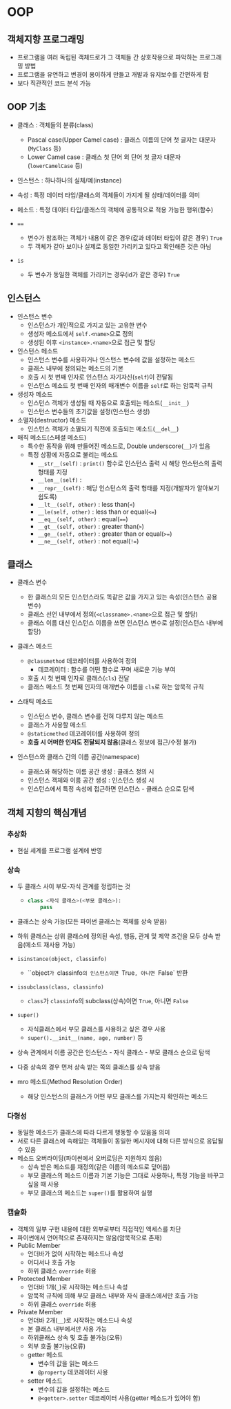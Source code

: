 # OOP

## 객체지향 프로그래밍

- 프로그램을 여러 독립된 객체드로가 그 객체들 간 상호작용으로 파악하는 프로그래밍 방법
- 프로그램을 유연하고 변경이 용이하게 만들고 개발과 유지보수를 간편하게 함
- 보다 직관적인 코드 분석 가능



## OOP 기초

- 클래스 : 객체들의 분류(class)
  - Pascal case(Upper Camel case) : 클래스 이름의 단어 첫 글자는 대문자(`MyClass` 등)
  - Lower Camel case : 클래스 첫 단어 외 단어 첫 글자 대문자(`lowerCamelCase` 등)

- 인스턴스 : 하나하나의 실체/예(instance)
- 속성 : 특정 데이터 타입/클래스의 객체들이 가지게 될 상태/데이터를 의미
- 메소드 : 특정 데이터 타입/클래스의 객체에 공통적으로 적용 가능한 행위(함수)
- `==`
  - 변수가 참조하는 객체가 내용이 같은 경우(값과 데이터 타입이 같은 경우) `True`
  - 두 객체가 같아 보이나 실제로 동일한 가리키고 있다고 확인해준 것은 아님
- `is`
  - 두 변수가 동일한 객체를 가리키는 경우(id가 같은 경우) `True`



## 인스턴스

- 인스턴스 변수
  - 인스턴스가 개인적으로 가지고 있는 고유한 변수
  - 생성자 메소드에서 `self.<name>`으로 정의
  - 생성된 이후 `<instance>.<name>`으로 접근 및 할당
- 인스턴스 메소드
  - 인스턴스 변수를 사용하거나 인스턴스 변수에 값을 설정하는 메소드
  - 클래스 내부에 정의되는 메소드의 기본
  - 호출 시 첫 번째 인자로 인스턴스 자기자신(`self`)이 전달됨
  - 인스턴스 메소드 첫 번째 인자의 매개변수 이름을 `self`로 하는 암묵적 규칙
- 생성자 메소드
  - 인스턴스 객체가 생성될 때 자동으로 호출되는 메소드(`__init__`)
  - 인스턴스 변수들의 초기값을 설정(인스턴스 생성)
- 소멸자(destructor) 메소드
  - 인스턴스 객체가 소멸되기 직전에 호출되는 메소드(`__del__`)
- 매직 메소드(스페셜 메소드)
  - 특수한 동작을 위해 만들어진 메소드로, Double underscore(`__`)가 있음
  - 특정 상황에 자동으로 불리는 메소드
    - `__str__(self)` : `print()` 함수로 인스턴스 출력 시 해당 인스턴스의 출력 형태를 지정
    - `__len__(self)` : 
    - `__repr__(self)` : 해당 인스턴스의 출력 형태를 지정(개발자가 알아보기 쉽도록)
    - `__lt__(self, other)` : less than(`<`)
    - `__le(self, other)` : less than or equal(`<=`)
    - `__eq__(self, other)` : equal(`==`)
    - `__gt__(self, other)` : greater than(`>`)
    - `__ge__(self, other)` : greater than or equal(`>=`)
    - `__ne__(self, other)` : not equal(`!=`)



## 클래스

- 클래스 변수
  - 한 클래스의 모든 인스턴스라도 똑같은 값을 가지고 있는 속성(인스턴스 공용 변수)
  - 클래스 선언 내부에서 정의(`<classname>.<name>`으로 접근 및 할당)
  - 클래스 이름 대신 인스턴스 이름을 쓰면 인스턴스 변수로 설정(인스턴스 내부에 할당)
- 클래스 메소드
  - `@classmethod` 데코레이터를 사용하여 정의
    - 데코레이터 : 함수를 어떤 함수로 꾸며 새로운 기능 부여
  - 호출 시 첫 번째 인자로 클래스(`cls`) 전달
  - 클래스 메소드 첫 번째 인자의 매개변수 이름을 `cls`로 하는 암묵적 규칙
- 스태틱 메소드
  - 인스턴스 변수, 클래스 변수를 전혀 다루지 않는 메소드
  - 클래스가 사용할 메소드
  - `@staticmethod` 데코레이터를 사용하여 정의
  - **호출 시 어떠한 인자도 전달되지 않음**(클래스 정보에 접근/수정 불가)

- 인스턴스와 클래스 간의 이름 공간(namespace)
  - 클래스와 해당하는 이름 공간 생성 : 클래스 정의 시
  - 인스턴스 객체와 이름 공간 생성 : 인스턴스 생성 시
  - 인스턴스에서 특정 속성에 접근하면 인스턴스 - 클래스 순으로 탐색



## 객체 지향의 핵심개념

### 추상화

- 현실 세계를 프로그램 설계에 반영



### 상속

- 두 클래스 사이 부모-자식 관계를 정립하는 것

  - ```python
    class <자식 클래스>(<부모 클래스>):
        pass
    ```

- 클래스는 상속 가능(모든 파이썬 클래스는 객체를 상속 받음)

- 하위 클래스는 상위 클래스에 정의된 속성, 행동, 관계 및 제약 조건을 모두 상속 받음(메소드 재사용 가능)

- `isinstance(object, classinfo)`
  - ``object`가 `classinfo`의 인스턴스이면 `True`, 아니면 `False` 반환

- `issubclass(class, classinfo)`
  - `class`가 `classinfo`의 subclass(상속)이면 `True`, 아니면 `False`

- `super()`
  - 자식클래스에서 부모 클래스를 사용하고 싶은 경우 사용
  - `super().__init__(name, age, number)` 등

- 상속 관계에서 이름 공간은 인스턴스 - 자식 클래스 - 부모 클래스 순으로 탐색

- 다중 상속의 경우 먼저 상속 받는 쪽의 클래스를 상속 받음

- mro 메소드(Method Resolution Order)
  - 해당 인스턴스의 클래스가 어떤 부모 클래스를 가지는지 확인하는 메소드




### 다형성

- 동일한 메소드가 클래스에 따라 다르게 행동할 수 있음을 의미
- 서로 다른 클래스에 속해있는 객체들이 동일한 메시지에 대해 다른 방식으로 응답될 수 있음
- 메소드 오버라이딩(파이썬에서 오버로딩은 지원하지 않음)
  - 상속 받은 메소드를 재정의(같은 이름의 메소드로 덮어씀)
  - 부모 클래스의 메소드 이름과 기본 기능은 그대로 사용하나, 특정 기능을 바꾸고 싶을 때 사용
  - 부모 클래스의 메소드는 `super()`를 활용하여 실행




### 캡슐화

- 객체의 일부 구현 내용에 대한 외부로부터 직접적인 액세스를 차단
- 파이썬에서 언어적으로 존재하지는 않음(암묵적으로 존재)
- Public Member
  - 언더바가 없이 시작하는 메소드나 속성
  - 어디서나 호출 가능
  - 하위 클래스 `override` 허용
- Protected Member
  - 언더바 1개(`_`)로 시작하는 메소드나 속성
  - 암묵적 규칙에 의해 부모 클래스 내부와 자식 클래스에서만 호출 가능
  - 하위 클래스 `override` 허용
- Private Member
  - 언더바 2개(`__`)로 시작하는 메소드나 속성
  - 본 클래스 내부에서만 사용 가능
  - 하위클래스 상속 및 호출 불가능(오류)
  - 외부 호출 불가능(오류)
  - getter 메소드
    - 변수의 값을 읽는 메소드
    - `@property` 데코레이터 사용
  - setter 메소드
    - 변수의 값을 설정하는 메소드
    - `@<getter>.setter` 데코레이터 사용(getter 메소드가 있어야 함)